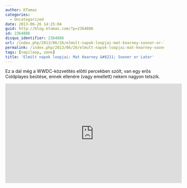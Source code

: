 ```yaml
---
author: KTamas
categories:
  - Uncategorized
date: 2013-06-26 14:25:04
guid: http://blog.ktamas.com/?p=2364886
id: 2364886
disqus_identifier: 2364886
url: /index.php/2013/06/26/elmult-napok-loopjai-mat-kearney-sooner-or-later/
permalink: /index.php/2013/06/26/elmult-napok-loopjai-mat-kearney-sooner-or-later/
tags: [napiloop, zene]
title: 'Elmúlt napok loopjai: Mat Kearney &#8211; Sooner or Later'
---
```


Ez a dal még a WWDC-közvetítés előtti percekben szólt, van egy erős Coldplayes beütése, ennek ellenére (vagy emellett) nekem nagyon tetszik.

<iframe width="560" height="315" src="https://www.youtube.com/embed/K-QQekBc0wY" frameborder="0" allow="accelerometer; autoplay; encrypted-media; gyroscope; picture-in-picture" allowfullscreen></iframe>

